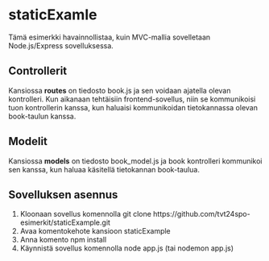 # staticExamle

Tämä esimerkki havainnollistaa, kuin MVC-mallia sovelletaan Node.js/Express sovelluksessa.

## Controllerit

Kansiossa <b>routes</b> on tiedosto book.js ja sen voidaan ajatella olevan kontrolleri. Kun aikanaan tehtäisiin frontend-sovellus, niin se kommunikoisi tuon kontrollerin kanssa, kun haluaisi kommunikoidan tietokannassa olevan book-taulun kanssa.

## Modelit

Kansiossa <b>models</b> on tiedosto book_model.js ja book kontrolleri kommunikoi sen kanssa, kun haluaa käsitellä tietokannan book-taulua.

## Sovelluksen asennus

<ol>
<li>Kloonaan sovellus komennolla git clone https://github.com/tvt24spo-esimerkit/staticExample.git</li>
<li>Avaa komentokehote kansioon staticExample</li>
<li>Anna komento npm install</li>
<li>Käynnistä sovellus komennolla node app.js (tai nodemon app.js)</li>
</ol>